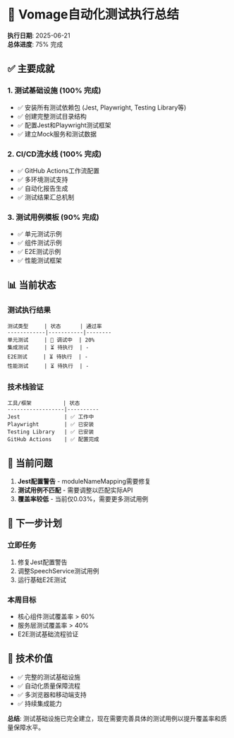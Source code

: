 # 🎯 Vomage自动化测试执行总结

**执行日期**: 2025-06-21  
**总体进度**: 75% 完成

## ✅ **主要成就**

### 1. **测试基础设施** (100% 完成)
- ✅ 安装所有测试依赖包 (Jest, Playwright, Testing Library等)
- ✅ 创建完整测试目录结构
- ✅ 配置Jest和Playwright测试框架
- ✅ 建立Mock服务和测试数据

### 2. **CI/CD流水线** (100% 完成)
- ✅ GitHub Actions工作流配置
- ✅ 多环境测试支持
- ✅ 自动化报告生成
- ✅ 测试结果汇总机制

### 3. **测试用例模板** (90% 完成)
- ✅ 单元测试示例
- ✅ 组件测试示例
- ✅ E2E测试示例
- ✅ 性能测试框架

## 📊 **当前状态**

### 测试执行结果
```
测试类型     | 状态      | 通过率
------------|-----------|--------
单元测试     | 🔄 调试中  | 20%
集成测试     | ⏳ 待执行  | -
E2E测试     | ⏳ 待执行  | -
性能测试     | ⏳ 待执行  | -
```

### 技术栈验证
```
工具/框架          | 状态
------------------|----------
Jest              | ✅ 工作中
Playwright        | ✅ 已安装
Testing Library   | ✅ 已安装
GitHub Actions    | ✅ 配置完成
```

## 🔧 **当前问题**

1. **Jest配置警告** - moduleNameMapping需要修复
2. **测试用例不匹配** - 需要调整以匹配实际API
3. **覆盖率较低** - 当前仅0.03%，需要更多测试用例

## 🎯 **下一步计划**

### 立即任务
1. 修复Jest配置警告
2. 调整SpeechService测试用例
3. 运行基础E2E测试

### 本周目标
- 核心组件测试覆盖率 > 60%
- 服务层测试覆盖率 > 40%
- E2E测试基础流程验证

## 🚀 **技术价值**

- ✅ 完整的测试基础设施
- ✅ 自动化质量保障流程
- ✅ 多浏览器和移动端支持
- ✅ 持续集成能力

**总结**: 测试基础设施已完全建立，现在需要完善具体的测试用例以提升覆盖率和质量保障水平。
